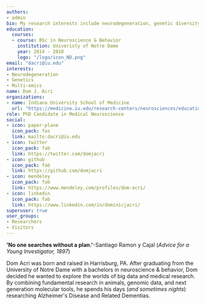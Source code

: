 ```yaml
---
authors:
- admin
bio: My research interests include neurodegeneration, genetic diversity and the genetic risks of dementia.
education:
  courses:
  - course: BSc in Neuroscience & Behavior
    institution: Univeristy of Notre Dame
    year: 2014 - 2018
    logo: "/logo/icon_ND.png"
email: "dacri@iu.edu"
interests:
- Neurodegeneration
- Genetics
- Multi-omics
name: Dom J. Acri
organizations:
- name: Indiana University School of Medicine
  url: "https://medicine.iu.edu/research-centers/neurosciences/education/Medical-Neuroscience-Graduate-Program/Student-Spotlight"
role: PhD Candidate in Medical Neuroscience
social:
- icon: paper-plane
  icon_pack: fas
  link: mailto:dacri@iu.edu
- icon: twitter
  icon_pack: fab
  link: https://twitter.com/domjacri
- icon: github
  icon_pack: fab
  link: https://github.com/domjacri
- icon: mendeley
  icon_pack: fab
  link: https://www.mendeley.com/profiles/dom-acri/
- icon: linkedin
  icon_pack: fab
  link: https://www.linkedin.com/in/dominicjacri/
superuser: true
user_groups:
- Researchers
- Visitors
---
```


**'No one searches without a plan.'**-Santiago Ramon y Cajal (_Advice for a Young Investigator, 1897_)

Dom Acri was born and raised in Harrisburg, PA. After graduating from the University of Notre Dame with a bachelors in neuroscience & behavior, Dom decided he wanted to explore the worlds of big data and medical research. By combining fundamental research in animals, genomic data, and next generation molecular tools, he spends his days (_and sometimes nights_) researching Alzheimer's Disease and Related Dementias.
